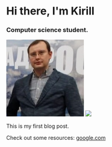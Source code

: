# Hi there, I'm Kirill

### Computer science student.

![](https://github.com/vorobievka/site/blob/main/docs/assets/img/img.jpg)
![](/site/assets/img.jpg)

This is my first blog post.

Check out some resources: [google.com](https://google.com)
